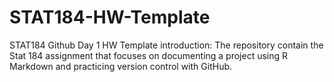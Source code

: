# STAT184-HW-Template
 STAT184 Github Day 1 HW Template
introduction: The repository contain the Stat 184 assignment that focuses on documenting a project using R Markdown and practicing version control with GitHub.
